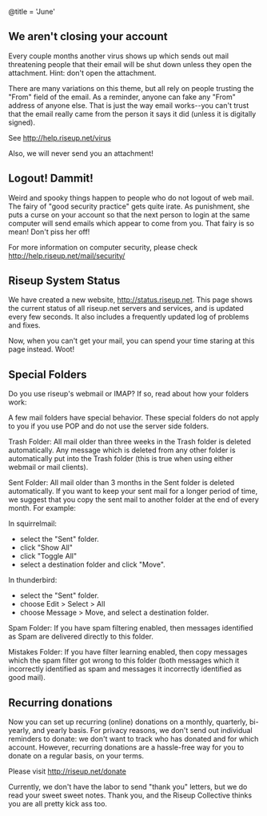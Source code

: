 @title = 'June'

## We aren't closing your account

Every couple months another virus shows up which sends out mail
threatening people that their email will be shut down unless they open
the attachment. Hint: don't open the attachment.

There are many variations on this theme, but all rely on people trusting
the "From" field of the email. As a reminder, anyone can fake any "From"
address of anyone else. That is just the way email works--you can't
trust that the email really came from the person it says it did (unless
it is digitally signed).

See http://help.riseup.net/virus

Also, we will never send you an attachment!

## Logout! Dammit!

Weird and spooky things happen to people who do not logout of web mail.
The fairy of "good security practice" gets quite irate. As punishment,
she puts a curse on your account so that the next person to login at the
same computer will send emails which appear to come from you. That fairy
is so mean! Don't piss her off!

For more information on computer security, please check
http://help.riseup.net/mail/security/

## Riseup System Status

We have created a new website, http://status.riseup.net. This page shows
the current status of all riseup.net servers and services, and is
updated every few seconds. It also includes a frequently updated log of
problems and fixes.

Now, when you can't get your mail, you can spend your time staring at
this page instead. Woot!

## Special Folders

Do you use riseup's webmail or IMAP? If so, read about how your folders
work:

A few mail folders have special behavior. These special folders do not
apply to you if you use POP and do not use the server side folders.

Trash Folder: All mail older than three weeks in the Trash folder is
deleted automatically. Any message which is deleted from any other
folder is automatically put into the Trash folder (this is true when
using either webmail or mail clients).

Sent Folder: All mail older than 3 months in the Sent folder is deleted
automatically. If you want to keep your sent mail for a longer period of
time, we suggest that you copy the sent mail to another folder at the
end of every month. For example:

In squirrelmail:
- select the "Sent" folder.
- click "Show All"
- click "Toggle All"
- select a destination folder and click "Move".

In thunderbird:
- select the "Sent" folder.
- choose Edit > Select > All
- choose Message > Move, and select a destination folder.

Spam Folder: If you have spam filtering enabled, then messages
identified as Spam are delivered directly to this folder.

Mistakes Folder: If you have filter learning enabled, then copy messages
which the spam filter got wrong to this folder (both messages which it
incorrectly identified as spam and messages it incorrectly identified as
good mail).

## Recurring donations

Now you can set up recurring (online) donations on a monthly, quarterly,
bi-yearly, and yearly basis. For privacy reasons, we don't send out
individual reminders to donate: we don't want to track who has donated
and for which account. However, recurring donations are a hassle-free
way for you to donate on a regular basis, on your terms.

Please visit http://riseup.net/donate

Currently, we don't have the labor to send "thank you" letters, but we
do read your sweet sweet notes. Thank you, and the Riseup Collective
thinks you are all pretty kick ass too.
